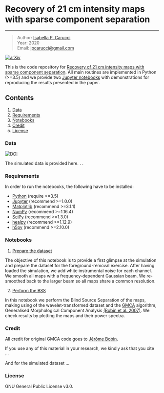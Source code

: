 # Recovery of 21 cm intensity maps with sparse component separation
---

> Author: [Isabella P. Carucci](http://orcid.org/0000-0001-5287-0065)<br/>
> Year: 2020 <br/>
> Email: [ipcarucci@gmail.com](mailto:ipcarucci@gmail.com)

[![arXiv](https://img.shields.io/badge/arXiv-2006.05996%20-green.svg)](https://arxiv.org/abs/2006.05996)

This is the code repository for <a href="https://arxiv.org/abs/2006.05996" target_="blanck">Recovery of 21 cm intensity maps with sparse component separation</a>. 
All main routines are implemented in Python (>=3.5) and we provide two <a href="https://jupyter-notebook.readthedocs.io/en/stable/" target_="blanck">Jupyter notebooks</a> with demonstrations for reproducing the results presented in the paper.


## Contents

1. [Data](#Data)
1. [Requirements](#Requirements)
1. [Notebooks](#Notebooks)
1. [Credit](#Credit)
1. [License](#License)

### Data

[![DOI](https://zenodo.org/badge/DOI/10.5281/zenodo.3991818.svg)](https://doi.org/10.5281/zenodo.3991818)

The simulated data is provided here. . . 

### Requirements

In order to run the notebooks, the following have to be installed:

* <a href="https://www.python.org/" target_="blank">Python</a> (require >=3.5)
* <a href="http://jupyter.org/" target_="blank">Jupyter</a> (recommend >=1.0.0)
* <a href="https://matplotlib.org/" target_="blank">Matplotlib</a> (recommend >=3.1.1)
* <a href="http://www.numpy.org/" target_="blank">NumPy</a> (recommend >=1.16.4)
* <a href="https://www.scipy.org/" target_="blank">SciPy</a> (recommend >=1.3.0)
* <a href="https://github.com/healpy/" target_="blank">healpy</a> (recommend >=1.12.9)
* <a href="https://www.h5py.org/" target_="blank">h5py</a> (recommend >=2.10.0)


### Notebooks

1. [Prepare the dataset](./tut_1_preparation.ipynb)

The objective of this notebook is to provide a first glimpse at the simulation and prepare the dataset for the foreground-removal exercise. After having loaded the simulation, we add white instrumental noise for each channel. We smooth all maps with a frequency-dependent Gaussian beam. We re-smoothed back to the larger beam so all maps share a common resolution.

2. [Perform the BSS](./tut_2_perform_GMCA.ipynb)

In this notebook we perform the Blind Source Separation of the maps, making using of the wavelet-transformed dataset and the [GMCA](http://md.cosmostat.org/Generalized_MCA.html) algorithm, Generalised Morphological Component Analysis [(Bobin et al. 2007)](http://dx.doi.org/10.1109/TIP.2007.906256). We check results by plotting the maps and their power spectra.


### Credit

All credit for original GMCA code goes to [Jérôme Bobin](http://jbobin.cosmostat.org).

If you use any of this material in your research, we kindly ask that you cite ...

And for the simulated dataset ... 

### License

GNU General Public License v3.0.
